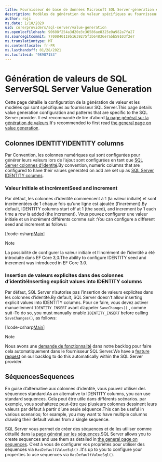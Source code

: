 ```yaml
---
title: Fournisseur de base de données Microsoft SQL Server-génération de valeur-EF Core
description: Modèles de génération de valeur spécifiques au fournisseur de base de données SQL Server Entity Framework Core
author: roji
ms.date: 1/10/2020
uid: core/providers/sql-server/value-generation
ms.openlocfilehash: 90608f254a3d20e3c36586ae8325e0a982a7fa27
ms.sourcegitcommit: 7700840119b1639275f3b64836e7abb59103f2e7
ms.translationtype: MT
ms.contentlocale: fr-FR
ms.lasthandoff: 01/28/2021
ms.locfileid: "98987153"
---
```

# <a name="sql-server-value-generation"></a><span data-ttu-id="42199-103">Génération de valeurs de SQL Server</span><span class="sxs-lookup"><span data-stu-id="42199-103">SQL Server Value Generation</span></span>

<span data-ttu-id="42199-104">Cette page détaille la configuration de la génération de valeur et les modèles qui sont spécifiques au fournisseur SQL Server.</span><span class="sxs-lookup"><span data-stu-id="42199-104">This page details value generation configuration  and patterns that are specific to the SQL Server provider.</span></span> <span data-ttu-id="42199-105">Il est recommandé de lire d’abord [la page général sur la génération de valeurs](xref:core/modeling/generated-properties).</span><span class="sxs-lookup"><span data-stu-id="42199-105">It's recommended to first read [the general page on value generation](xref:core/modeling/generated-properties).</span></span>

## <a name="identity-columns"></a><span data-ttu-id="42199-106">Colonnes IDENTITY</span><span class="sxs-lookup"><span data-stu-id="42199-106">IDENTITY columns</span></span>

<span data-ttu-id="42199-107">Par Convention, les colonnes numériques qui sont configurées pour générer leurs valeurs lors de l’ajout sont configurées en tant que [SQL Server colonnes d’identité](https://docs.microsoft.com/sql/t-sql/statements/create-table-transact-sql-identity-property).</span><span class="sxs-lookup"><span data-stu-id="42199-107">By convention, numeric columns that are configured to have their values generated on add are set up as [SQL Server IDENTITY columns](https://docs.microsoft.com/sql/t-sql/statements/create-table-transact-sql-identity-property).</span></span>

### <a name="seed-and-increment"></a><span data-ttu-id="42199-108">Valeur initiale et incrément</span><span class="sxs-lookup"><span data-stu-id="42199-108">Seed and increment</span></span>

<span data-ttu-id="42199-109">Par défaut, les colonnes d’identité commencent à 1 (la valeur initiale) et sont incrémentées de 1 chaque fois qu’une ligne est ajoutée (l’incrément).</span><span class="sxs-lookup"><span data-stu-id="42199-109">By default, IDENTITY columns start off at 1 (the seed), and increment by 1 each time a row is added (the increment).</span></span> <span data-ttu-id="42199-110">Vous pouvez configurer une valeur initiale et un incrément différents comme suit :</span><span class="sxs-lookup"><span data-stu-id="42199-110">You can configure a different seed and increment as follows:</span></span>

[!code-csharp[Main](../../../../samples/core/SqlServer/ValueGeneration/IdentityOptionsContext.cs?name=IdentityOptions&highlight=5)]

> [!NOTE]
> <span data-ttu-id="42199-111">La possibilité de configurer la valeur initiale et l’incrément de l’identité a été introduite dans EF Core 3,0.</span><span class="sxs-lookup"><span data-stu-id="42199-111">The ability to configure IDENTITY seed and increment was introduced in EF Core 3.0.</span></span>

### <a name="inserting-explicit-values-into-identity-columns"></a><span data-ttu-id="42199-112">Insertion de valeurs explicites dans des colonnes d’identité</span><span class="sxs-lookup"><span data-stu-id="42199-112">Inserting explicit values into IDENTITY columns</span></span>

<span data-ttu-id="42199-113">Par défaut, SQL Server n’autorise pas l’insertion de valeurs explicites dans les colonnes d’identité.</span><span class="sxs-lookup"><span data-stu-id="42199-113">By default, SQL Server doesn't allow inserting explicit values into IDENTITY columns.</span></span> <span data-ttu-id="42199-114">Pour ce faire, vous devez activer manuellement `IDENTITY_INSERT` avant d’appeler `SaveChanges()` , comme suit :</span><span class="sxs-lookup"><span data-stu-id="42199-114">To do so, you must manually enable `IDENTITY_INSERT` before calling `SaveChanges()`, as follows:</span></span>

[!code-csharp[Main](../../../../samples/core/SqlServer/ValueGeneration/ExplicitIdentityValues.cs?name=ExplicitIdentityValues)]

> [!NOTE]
> <span data-ttu-id="42199-115">Nous avons une [demande de fonctionnalité](https://github.com/aspnet/EntityFramework/issues/703) dans notre backlog pour faire cela automatiquement dans le fournisseur SQL Server.</span><span class="sxs-lookup"><span data-stu-id="42199-115">We have a [feature request](https://github.com/aspnet/EntityFramework/issues/703) on our backlog to do this automatically within the SQL Server provider.</span></span>

## <a name="sequences"></a><span data-ttu-id="42199-116">Séquences</span><span class="sxs-lookup"><span data-stu-id="42199-116">Sequences</span></span>

<span data-ttu-id="42199-117">En guise d’alternative aux colonnes d’identité, vous pouvez utiliser des séquences standard.</span><span class="sxs-lookup"><span data-stu-id="42199-117">As an alternative to IDENTITY columns, you can use standard sequences.</span></span> <span data-ttu-id="42199-118">Cela peut être utile dans différents scénarios. par exemple, vous souhaiterez peut-être que plusieurs colonnes dessinent leurs valeurs par défaut à partir d’une seule séquence.</span><span class="sxs-lookup"><span data-stu-id="42199-118">This can be useful in various scenarios; for example, you may want to have multiple columns drawing their default values from a single sequence.</span></span>

<span data-ttu-id="42199-119">SQL Server vous permet de créer des séquences et de les utiliser comme détaillé dans [la page général sur les séquences](xref:core/modeling/sequences).</span><span class="sxs-lookup"><span data-stu-id="42199-119">SQL Server allows you to create sequences and use them as detailed in [the general page on sequences](xref:core/modeling/sequences).</span></span> <span data-ttu-id="42199-120">C’est à vous de configurer vos propriétés pour utiliser des séquences via `HasDefaultValueSql()` .</span><span class="sxs-lookup"><span data-stu-id="42199-120">It's up to you to configure your properties to use sequences via `HasDefaultValueSql()`.</span></span>
